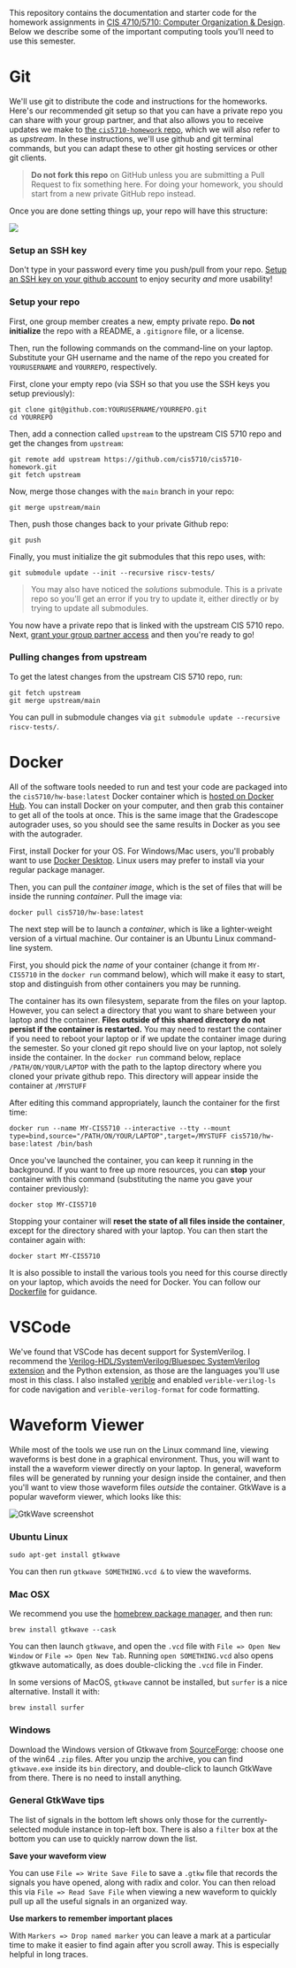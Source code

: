 This repository contains the documentation and starter code for the homework assignments in [CIS 4710/5710: Computer Organization & Design](http://cis.upenn.edu/~cis5710/). Below we describe some of the important computing tools you'll need to use this semester.

# Git
  
We'll use git to distribute the code and instructions for the homeworks. Here's our recommended git setup so that you can have a private repo you can share with your group partner, and that also allows you to receive updates we make to [the `cis5710-homework` repo](https://github.com/cis5710/cis5710-homework), which we will also refer to as *upstream*. In these instructions, we'll use github and git terminal commands, but you can adapt these to other git hosting services or other git clients.

> **Do not fork this repo** on GitHub unless you are submitting a Pull Request to fix something here. For doing your homework, you should start from a new private GitHub repo instead.

Once you are done setting things up, your repo will have this structure:

![](images/git-setup.png)

### Setup an SSH key

Don't type in your password every time you push/pull from your repo. [Setup an SSH key on your github account](https://docs.github.com/en/github/authenticating-to-github/generating-a-new-ssh-key-and-adding-it-to-the-ssh-agent#generating-a-new-ssh-key) to enjoy security _and_ more usability!

### Setup your repo

First, one group member creates a new, empty private repo. **Do not initialize** the repo with a README, a `.gitignore` file, or a license.

Then, run the following commands on the command-line on your laptop. Substitute your GH username and the name of the repo you created for `YOURUSERNAME` and `YOURREPO`, respectively.

First, clone your empty repo (via SSH so that you use the SSH keys you setup previously):
```
git clone git@github.com:YOURUSERNAME/YOURREPO.git
cd YOURREPO
```
Then, add a connection called `upstream` to the upstream CIS 5710 repo and get the changes from `upstream`:
```
git remote add upstream https://github.com/cis5710/cis5710-homework.git
git fetch upstream
```
Now, merge those changes with the `main` branch in your repo:
```
git merge upstream/main
```
Then, push those changes back to your private Github repo:
```
git push
```
Finally, you must initialize the git submodules that this repo uses, with:
```
git submodule update --init --recursive riscv-tests/
```

> You may also have noticed the *solutions* submodule. This is a private repo so you'll get an error if you try to update it, either directly or by trying to update all submodules.

You now have a private repo that is linked with the upstream CIS 5710 repo. Next, [grant your group partner access](https://docs.github.com/en/github/setting-up-and-managing-your-github-user-account/inviting-collaborators-to-a-personal-repository) and then you're ready to go!

### Pulling changes from upstream

To get the latest changes from the upstream CIS 5710 repo, run:
```
git fetch upstream
git merge upstream/main
```

You can pull in submodule changes via `git submodule update --recursive riscv-tests/`.


# Docker

All of the software tools needed to run and test your code are packaged into the `cis5710/hw-base:latest` Docker container which is [hosted on Docker Hub](https://hub.docker.com/r/cis5710/hw-base). You can install Docker on your computer, and then grab this container to get all of the tools at once. This is the same image that the Gradescope autograder uses, so you should see the same results in Docker as you see with the autograder.

First, install Docker for your OS. For Windows/Mac users, you'll probably want to use [Docker Desktop](https://www.docker.com/get-started/). Linux users may prefer to install via your regular package manager.

Then, you can pull the *container image*, which is the set of files that will be inside the running *container*. Pull the image via:
```
docker pull cis5710/hw-base:latest
```

The next step will be to launch a *container*, which is like a lighter-weight version of a virtual machine. Our container is an Ubuntu Linux command-line system.

First, you should pick the *name* of your container (change it from `MY-CIS5710` in the `docker run` command below), which will make it easy to start, stop and distinguish from other containers you may be running.

The container has its own filesystem, separate from the files on your laptop. However, you can select a directory that you want to share between your laptop and the container. **Files outside of this shared directory do not persist if the container is restarted.** You may need to restart the container if you need to reboot your laptop or if we update the container image during the semester. So your cloned git repo should live on your laptop, not solely inside the container. In the `docker run` command below, replace `/PATH/ON/YOUR/LAPTOP` with the path to the laptop directory where you cloned your private github repo. This directory will appear inside the container at `/MYSTUFF`

After editing this command appropriately, launch the container for the first time:
```
docker run --name MY-CIS5710 --interactive --tty --mount type=bind,source="/PATH/ON/YOUR/LAPTOP",target=/MYSTUFF cis5710/hw-base:latest /bin/bash
```

Once you've launched the container, you can keep it running in the background. If you want to free up more resources, you can **stop** your container with this command (substituting the name you gave your container previously):

```
docker stop MY-CIS5710
```

Stopping your container will **reset the state of all files inside the container**, except for the directory shared with your laptop. You can then start the container again with:

```
docker start MY-CIS5710
```

It is also possible to install the various tools you need for this course directly on your laptop, which avoids the need for Docker. You can follow our [Dockerfile](docker/Dockerfile) for guidance.

# VSCode

We've found that VSCode has decent support for SystemVerilog. I recommend the [Verilog-HDL/SystemVerilog/Bluespec SystemVerilog extension](https://marketplace.visualstudio.com/items?itemName=mshr-h.VerilogHDL) and the Python extension, as those are the languages you'll use most in this class. I also installed [verible](https://github.com/chipsalliance/verible) and enabled `verible-verilog-ls` for code navigation and `verible-verilog-format` for code formatting.

# Waveform Viewer

While most of the tools we use run on the Linux command line, viewing waveforms is best done in a graphical environment. Thus, you will want to install the a waveform viewer directly on your laptop. In general, waveform files will be generated by running your design inside the container, and then you'll want to view those waveform files *outside* the container. GtkWave is a popular waveform viewer, which looks like this:

![GtkWave screenshot](images/gtkwave-screenshot.png)

### Ubuntu Linux


```
sudo apt-get install gtkwave
```

You can then run `gtkwave SOMETHING.vcd &` to view the waveforms.

### Mac OSX

We recommend you use the [homebrew package manager](https://brew.sh), and then run:

```
brew install gtkwave --cask
```

You can then launch `gtkwave`, and open the `.vcd` file with `File => Open New Window` or `File => Open New Tab`. Running `open SOMETHING.vcd` also opens gtkwave automatically, as does double-clicking the `.vcd` file in Finder.

In some versions of MacOS, `gtkwave` cannot be installed, but `surfer` is a nice alternative. Install it with:

```
brew install surfer
```

### Windows

Download the Windows version of Gtkwave from [SourceForge](https://sourceforge.net/projects/gtkwave/files/): choose one of the win64 `.zip` files. After you unzip the archive, you can find `gtkwave.exe` inside its `bin` directory, and double-click to launch GtkWave from there. There is no need to install anything.

### General GtkWave tips

The list of signals in the bottom left shows only those for the currently-selected module instance in top-left box. There is also a `filter` box at the bottom you can use to quickly narrow down the list.

**Save your waveform view**

You can use `File => Write Save File` to save a `.gtkw` file that records the signals you have opened, along with radix and color. You can then reload this via `File => Read Save File` when viewing a new waveform to quickly pull up all the useful signals in an organized way.

**Use markers to remember important places**

With `Markers => Drop named marker` you can leave a mark at a particular time to make it easier to find again after you scroll away. This is especially helpful in long traces.

